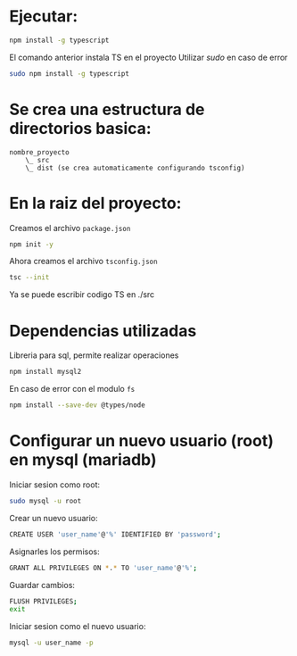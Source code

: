 # Ejecutar: 
```zsh
npm install -g typescript
```
El comando anterior instala TS en el proyecto Utilizar <i>sudo</i> en caso de error

```zsh
sudo npm install -g typescript
```

# Se crea una estructura de directorios basica:
```
nombre_proyecto
    \_ src
    \_ dist (se crea automaticamente configurando tsconfig)
```

# En la raiz del proyecto:
Creamos el archivo `package.json`
```zsh
npm init -y
```

Ahora creamos el archivo `tsconfig.json`
```zsh
tsc --init
```
Ya se puede escribir codigo TS en ./src

# Dependencias utilizadas

Libreria para sql, permite realizar operaciones
```zsh
npm install mysql2
```

En caso de error con el modulo `fs`
```zsh
npm install --save-dev @types/node

```

# Configurar un nuevo usuario (root) en mysql (mariadb)

Iniciar sesion como root:
```zsh
sudo mysql -u root
```
Crear un nuevo usuario:
```zsh
CREATE USER 'user_name'@'%' IDENTIFIED BY 'password';
```
Asignarles los permisos:
```zsh
GRANT ALL PRIVILEGES ON *.* TO 'user_name'@'%';
```
Guardar cambios:
```zsh
FLUSH PRIVILEGES;
exit
```
Iniciar sesion como el nuevo usuario:
```zsh
mysql -u user_name -p
```
